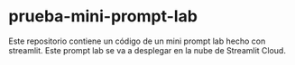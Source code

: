 # prueba-mini-prompt-lab
Este repositorio contiene un código de un mini prompt lab hecho con streamlit. Este prompt lab se va a desplegar en la nube de Streamlit Cloud.
